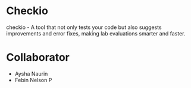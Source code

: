 # Checkio
checkio - A tool that not only tests your code but also suggests improvements and error fixes, making lab evaluations smarter and faster.



# Collaborator
- Aysha Naurin
- Febin Nelson P
